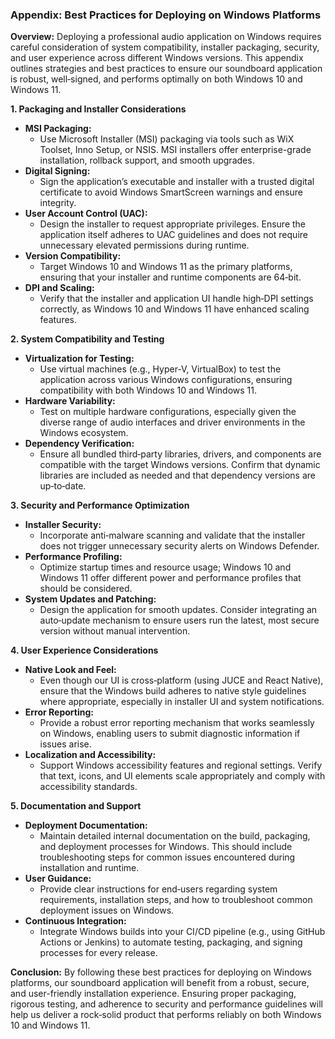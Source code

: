 ### Appendix: Best Practices for Deploying on Windows Platforms

**Overview:**
Deploying a professional audio application on Windows requires careful consideration of system compatibility, installer packaging, security, and user experience across different Windows versions. This appendix outlines strategies and best practices to ensure our soundboard application is robust, well‑signed, and performs optimally on both Windows 10 and Windows 11.

**1. Packaging and Installer Considerations**

- **MSI Packaging:**
  - Use Microsoft Installer (MSI) packaging via tools such as WiX Toolset, Inno Setup, or NSIS. MSI installers offer enterprise-grade installation, rollback support, and smooth upgrades.
- **Digital Signing:**
  - Sign the application’s executable and installer with a trusted digital certificate to avoid Windows SmartScreen warnings and ensure integrity.
- **User Account Control (UAC):**
  - Design the installer to request appropriate privileges. Ensure the application itself adheres to UAC guidelines and does not require unnecessary elevated permissions during runtime.
- **Version Compatibility:**
  - Target Windows 10 and Windows 11 as the primary platforms, ensuring that your installer and runtime components are 64‑bit.
- **DPI and Scaling:**
  - Verify that the installer and application UI handle high‑DPI settings correctly, as Windows 10 and Windows 11 have enhanced scaling features.

**2. System Compatibility and Testing**

- **Virtualization for Testing:**
  - Use virtual machines (e.g., Hyper‑V, VirtualBox) to test the application across various Windows configurations, ensuring compatibility with both Windows 10 and Windows 11.
- **Hardware Variability:**
  - Test on multiple hardware configurations, especially given the diverse range of audio interfaces and driver environments in the Windows ecosystem.
- **Dependency Verification:**
  - Ensure all bundled third‑party libraries, drivers, and components are compatible with the target Windows versions. Confirm that dynamic libraries are included as needed and that dependency versions are up‑to‑date.

**3. Security and Performance Optimization**

- **Installer Security:**
  - Incorporate anti‑malware scanning and validate that the installer does not trigger unnecessary security alerts on Windows Defender.
- **Performance Profiling:**
  - Optimize startup times and resource usage; Windows 10 and Windows 11 offer different power and performance profiles that should be considered.
- **System Updates and Patching:**
  - Design the application for smooth updates. Consider integrating an auto‑update mechanism to ensure users run the latest, most secure version without manual intervention.

**4. User Experience Considerations**

- **Native Look and Feel:**
  - Even though our UI is cross‑platform (using JUCE and React Native), ensure that the Windows build adheres to native style guidelines where appropriate, especially in installer UI and system notifications.
- **Error Reporting:**
  - Provide a robust error reporting mechanism that works seamlessly on Windows, enabling users to submit diagnostic information if issues arise.
- **Localization and Accessibility:**
  - Support Windows accessibility features and regional settings. Verify that text, icons, and UI elements scale appropriately and comply with accessibility standards.

**5. Documentation and Support**

- **Deployment Documentation:**
  - Maintain detailed internal documentation on the build, packaging, and deployment processes for Windows. This should include troubleshooting steps for common issues encountered during installation and runtime.
- **User Guidance:**
  - Provide clear instructions for end‑users regarding system requirements, installation steps, and how to troubleshoot common deployment issues on Windows.
- **Continuous Integration:**
  - Integrate Windows builds into your CI/CD pipeline (e.g., using GitHub Actions or Jenkins) to automate testing, packaging, and signing processes for every release.

**Conclusion:**
By following these best practices for deploying on Windows platforms, our soundboard application will benefit from a robust, secure, and user-friendly installation experience. Ensuring proper packaging, rigorous testing, and adherence to security and performance guidelines will help us deliver a rock‑solid product that performs reliably on both Windows 10 and Windows 11.
